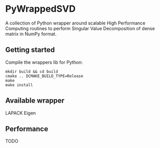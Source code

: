 # PyWrappedSVD

A collection of Python wrapper around scalable High Performance Computing routines to perform Singular Value Decomposition of dense matrix in NumPy format.

## Getting started

Compile the wrappers lib for Python:
```
mkdir build && cd build
cmake .. DCMAKE_BUILD_TYPE=Release
make
make install
```

## Available wrapper

LAPACK
Eigen

## Performance

TODO
